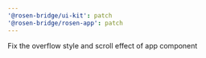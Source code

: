 ```yaml
---
'@rosen-bridge/ui-kit': patch
'@rosen-bridge/rosen-app': patch
---
```


Fix the overflow style and scroll effect of app component
